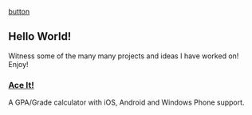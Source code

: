 [button](https://www.google.com)
## Hello World!

Witness some of the many many projects and ideas I have worked on! Enjoy!

### [Ace It!](ace_it.md)

A GPA/Grade calculator with iOS, Android and Windows Phone support.
